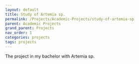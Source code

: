 ```yaml
---
layout: default
title: Study of Artemia sp.
permalink: /Projects/Academic-Projects/study-of-artemia-sp
parent: Academic Projects
grand_parent: Projects
nav_order: 1
categories: projects
tags: projects
---
```


The project in my bachelor with Artemia sp.